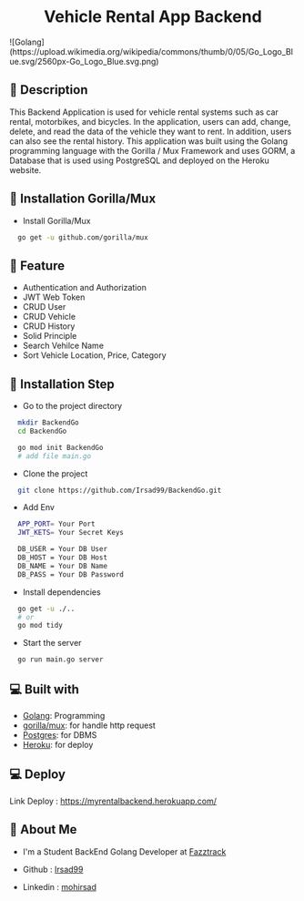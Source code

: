 <h1 align="center">Vehicle Rental App Backend</h1>
![Golang](https://upload.wikimedia.org/wikipedia/commons/thumb/0/05/Go_Logo_Blue.svg/2560px-Go_Logo_Blue.svg.png)

## 🔗 Description
This Backend Application is used for vehicle rental systems such as car rental, motorbikes, and bicycles. In the application, users can add, change, delete, and read the data of the vehicle they want to rent. In addition, users can also see the rental history. This application was built using the Golang programming language with the Gorilla / Mux Framework and uses GORM, a Database that is used using PostgreSQL and deployed on the Heroku website.

## 🔗 Installation Gorilla/Mux

* Install Gorilla/Mux

```sh
  go get -u github.com/gorilla/mux
```
## 🔗 Feature

* Authentication and Authorization
* JWT Web Token
* CRUD User
* CRUD Vehicle
* CRUD History
* Solid Principle
* Search Vehilce Name
* Sort Vehicle Location, Price, Category

## 🔗 Installation Step

* Go to the project directory

```sh
  mkdir BackendGo
  cd BackendGo

  go mod init BackendGo
  # add file main.go
```

* Clone the project

```sh
  git clone https://github.com/Irsad99/BackendGo.git
```

* Add Env

```sh
  APP_PORT= Your Port
  JWT_KETS= Your Secret Keys

  DB_USER = Your DB User
  DB_HOST = Your DB Host
  DB_NAME = Your DB Name
  DB_PASS = Your DB Password
```

* Install dependencies

```sh
  go get -u ./..
  # or
  go mod tidy
```

* Start the server

```sh
  go run main.go server
```

## 💻 Built with

-   [Golang](https://go.dev/): Programming
-   [gorilla/mux](https://github.com/gorilla/mux): for handle http request
-   [Postgres](https://www.postgresql.org/): for DBMS
-   [Heroku](https://www.heroku.com/): for deploy

## 💻 Deploy

Link Deploy : https://myrentalbackend.herokuapp.com/

## 🚀 About Me

- I'm a Student BackEnd Golang Developer at [Fazztrack](https://www.fazztrack.com/class/backend-golang)

- Github : [Irsad99](https://github.com/Irsad99/)
- Linkedin : [mohirsad](https://www.linkedin.com/in/mohirsad/)